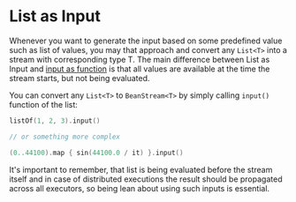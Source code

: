 List as Input
========
<!-- START doctoc generated TOC please keep comment here to allow auto update -->
<!-- DON'T EDIT THIS SECTION, INSTEAD RE-RUN doctoc TO UPDATE -->
<!-- END doctoc generated TOC please keep comment here to allow auto update -->

Whenever you want to generate the input based on some predefined value such as list of values, you may that approach and convert any `List<T>` into a stream with corresponding type T. The main difference between List as Input and [input as function](function-as-input.md) is that all values are available at the time the stream starts, but not being evaluated.

You can convert any `List<T>` to `BeanStream<T>` by simply calling `input()` function of the list:

```kotlin
listOf(1, 2, 3).input()

// or something more complex

(0..44100).map { sin(44100.0 / it) }.input()
```

It's important to remember, that list is being evaluated before the stream itself and in case of distributed executions the result should be propagated across all executors, so being lean about using such inputs is essential.